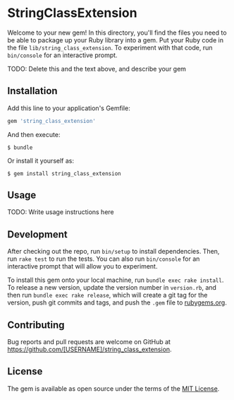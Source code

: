 # StringClassExtension

Welcome to your new gem! In this directory, you'll find the files you need to be able to package up your Ruby library into a gem. Put your Ruby code in the file `lib/string_class_extension`. To experiment with that code, run `bin/console` for an interactive prompt.

TODO: Delete this and the text above, and describe your gem

## Installation

Add this line to your application's Gemfile:

```ruby
gem 'string_class_extension'

```

And then execute:

    $ bundle

Or install it yourself as:

    $ gem install string_class_extension

## Usage

TODO: Write usage instructions here

## Development

After checking out the repo, run `bin/setup` to install dependencies. Then, run `rake test` to run the tests. You can also run `bin/console` for an interactive prompt that will allow you to experiment.

To install this gem onto your local machine, run `bundle exec rake install`. To release a new version, update the version number in `version.rb`, and then run `bundle exec rake release`, which will create a git tag for the version, push git commits and tags, and push the `.gem` file to [rubygems.org](https://rubygems.org).

## Contributing

Bug reports and pull requests are welcome on GitHub at https://github.com/[USERNAME]/string_class_extension.

## License

The gem is available as open source under the terms of the [MIT License](http://opensource.org/licenses/MIT).
